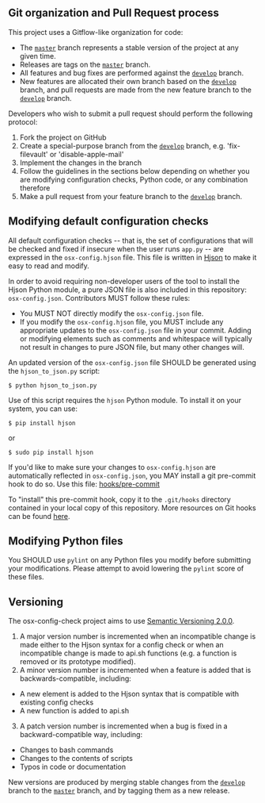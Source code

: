 ## Git organization and Pull Request process

This project uses a Gitflow-like organization for code:

* The [`master`](https://github.com/kristovatlas/osx-config-check/tree/master) branch represents a stable version of the project at any given time.
* Releases are tags on the [`master`](https://github.com/kristovatlas/osx-config-check/tree/master) branch.
* All features and bug fixes are performed against the [`develop`](https://github.com/kristovatlas/osx-config-check/tree/develop) branch.
* New features are allocated their own branch based on the [`develop`](https://github.com/kristovatlas/osx-config-check/tree/develop) branch, and pull requests are made from the new feature branch to the [`develop`](https://github.com/kristovatlas/osx-config-check/tree/develop) branch.

Developers who wish to submit a pull request should perform the following protocol:

1. Fork the project on GitHub
2. Create a special-purpose branch from the [`develop`](https://github.com/kristovatlas/osx-config-check/tree/develop) branch, e.g. 'fix-filevault' or 'disable-apple-mail'
3. Implement the changes in the branch
4. Follow the guidelines in the sections below depending on whether you are modifying configuration checks, Python code, or any combination therefore
5. Make a pull request from your feature branch to the [`develop`](https://github.com/kristovatlas/osx-config-check/tree/develop) branch.

## Modifying default configuration checks

All default configuration checks -- that is, the set of configurations that will be checked and fixed if insecure when the user runs `app.py` -- are expressed in the `osx-config.hjson` file. This file is written in [Hjson](http://hjson.org/) to make it easy to read and modify.

In order to avoid requiring non-developer users of the tool to install the Hjson Python module, a pure JSON file is also included in this repository: `osx-config.json`. Contributors MUST follow these rules:
* You MUST NOT directly modify the `osx-config.json` file.
* If you modify the `osx-config.hjson` file, you MUST include any appropriate updates to the `osx-config.json` file in your commit. Adding or modifying elements such as comments and whitespace will typically not result in changes to pure JSON file, but many other changes will.

An updated version of the `osx-config.json` file SHOULD be generated using the `hjson_to_json.py` script:

    $ python hjson_to_json.py

Use of this script requires the `hjson` Python module. To install it on your system, you can use:

    $ pip install hjson

 or

    $ sudo pip install hjson

If you'd like to make sure your changes to `osx-config.hjson` are automatically reflected in `osx-config.json`, you MAY install a git pre-commit hook to do so. Use this file: [hooks/pre-commit](hooks/pre-commit)

To "install" this pre-commit hook, copy it to the `.git/hooks` directory contained in your local copy of this repository. More resources on Git hooks can be found [here](http://githooks.com/).

## Modifying Python files

You SHOULD use `pylint` on any Python files you modify before submitting your modifications. Please attempt to avoid lowering the `pylint` score of these files.

## Versioning

The osx-config-check project aims to use [Semantic Versioning 2.0.0](http://semver.org/spec/v2.0.0.html).

1. A major version number is incremented when an incompatible change is made either to the Hjson syntax for a config check or when an incompatible change is made to api.sh functions (e.g. a function is removed or its prototype modified).
2. A minor version number is incremented when a feature is added that is backwards-compatible, including:
  * A new element is added to the Hjson syntax that is compatible with existing config checks
  * A new function is added to api.sh
3. A patch version number is incremented when a bug is fixed in a backward-compatible way, including:
  * Changes to bash commands
  * Changes to the contents of scripts
  * Typos in code or documentation

New versions are produced by merging stable changes from the [`develop`](https://github.com/kristovatlas/osx-config-check/tree/develop) branch to the [`master`](https://github.com/kristovatlas/osx-config-check/tree/master) branch, and by tagging them as a new release.
